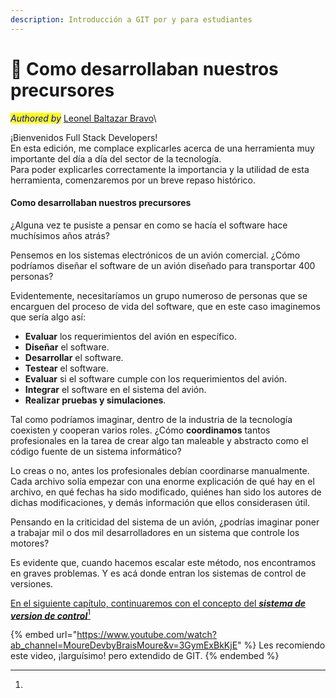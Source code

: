 ```yaml
---
description: Introducción a GIT por y para estudiantes
---
```


# 👴 Como desarrollaban nuestros precursores

_<mark style="color:blue;">Authored by</mark>_ [Leonel Baltazar Bravo](http://127.0.0.1:5000/u/CsZxgQkhPXZwEisNsxqzV4WCe012 "mention")\


¡Bienvenidos Full Stack Developers!\
En esta edición, me complace explicarles acerca de una herramienta muy importante del día a día del sector de la tecnología.\
Para poder explicarles correctamente la importancia y la utilidad de esta herramienta, comenzaremos por un breve repaso histórico.

#### Como desarrollaban nuestros precursores

¿Alguna vez te pusiste a pensar en como se hacía el software hace muchísimos años atrás?

Pensemos en los sistemas electrónicos de un avión comercial. ¿Cómo podríamos diseñar el software de un avión diseñado para transportar 400 personas?

Evidentemente, necesitaríamos un grupo numeroso de personas que se encarguen del proceso de vida del software, que en este caso imaginemos que sería algo así:

* **Evaluar** los requerimientos del avión en específico.
* **Diseñar** el software.
* **Desarrollar** el software.
* **Testear** el software.
* **Evaluar** si el software cumple con los requerimientos del avión.
* **Integrar** el software en el sistema del avión.
* **Realizar pruebas y simulaciones**.

Tal como podríamos imaginar, dentro de la industria de la tecnología coexisten y cooperan varios roles. ¿Cómo **coordinamos** tantos profesionales en la tarea de crear algo tan maleable y abstracto como el código fuente de un sistema informático?

Lo creas o no, antes los profesionales debían coordinarse manualmente. Cada archivo solía empezar con una enorme explicación de qué hay en el archivo, en qué fechas ha sido modificado, quiénes han sido los autores de dichas modificaciones, y demás información que ellos considerasen útil.

Pensando en la criticidad del sistema de un avión, ¿podrías imaginar poner a trabajar mil o dos mil desarrolladores en un sistema que controle los motores?

Es evidente que, cuando hacemos escalar este método, nos encontramos en graves problemas. Y es acá donde entran los sistemas de control de versiones.

[En el siguiente capítulo, continuaremos con el concepto del _**sistema de version de control**_](#user-content-fn-1)[^1]



{% embed url="https://www.youtube.com/watch?ab_channel=MoureDevbyBraisMoure&v=3GymExBkKjE" %}
Les recomiendo este video, ¡larguísimo! pero extendido de GIT.
{% endembed %}

[^1]: 
